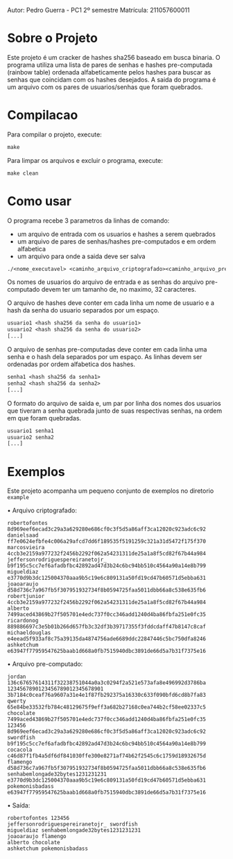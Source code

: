 Autor: Pedro Guerra - PC1 2º semestre
Matrícula: 211057600011

# Sobre o Projeto

Este projeto é um cracker de hashes sha256 baseado em busca binaria.
O programa utiliza uma lista de pares de senhas e hashes pre-computada (rainbow table)
ordenada alfabeticamente pelos hashes para buscar as senhas que coincidam com os hashes desejados.
A saida do programa é um arquivo com os pares de usuarios/senhas que foram quebrados.

# Compilacao

Para compilar o projeto, execute:

```txt
make
```

Para limpar os arquivos e excluir o programa, execute:

```txt
make clean
```

# Como usar

O programa recebe 3 parametros da linhas de comando: 
 - um arquivo de entrada com os usuarios e hashes a serem quebrados
 - um arquivo de pares de senhas/hashes pre-computados e em ordem alfabetica
 - um arquivo para onde a saida deve ser salva

```txt
./<nome_executavel> <caminho_arquivo_criptografado><caminho_arquivo_pre_computado> <relatorio_quebra>
```

Os nomes de usuarios do arquivo de entrada e as senhas do arquivo pre-computado
devem ter um tamanho de, no maximo, 32 caracteres. 

O arquivo de hashes deve conter em cada linha um nome de usuario e a hash da senha do usuario 
separados por um espaço.

```txt
usuario1 <hash sha256 da senha do usuario1>
usuario2 <hash sha256 da senha do usuario2>
[...]
```

O arquivo de senhas pre-computadas deve conter em cada linha uma senha e o hash dela separados
por um espaço.
As linhas devem ser ordenadas por ordem alfabetica dos hashes.

```txt
senha1 <hash sha256 da senha1>
senha2 <hash sha256 da senha2>
[...]
```

O formato do arquivo de saida e, um par por linha dos nomes dos usuarios que tiveram a senha quebrada junto
de suas respectivas senhas, na ordem em que foram quebradas.

```txt
usuario1 senha1
usuario2 senha2
[...]
```


# Exemplos

Este projeto acompanha um pequeno conjunto de exemplos no diretorio `example`

• Arquivo criptografado:

```
robertofontes 8d969eef6ecad3c29a3a629280e686cf0c3f5d5a86aff3ca12020c923adc6c92
danielsaad ff7e0624efbfe4c006a29afcd7dd6f189535f5191259c321a31d5472f175f370
marcosvieira 4ccb3e2159a977232f2456b2292f062a54231311de25a1a8f5cd82f67b44a984
jeffersonrodriguespereiranetojr_ b9f195c5cc7ef6afadbfbc42892ad47d3b24c6bc94bb510c4564a90a14e8b799
migueldiaz e3770d9b3dc125004370aaa9b5c19e6c809131a50fd19cd47b60571d5ebba631
joaoaraujo d58d736c7a967fb5f307951932734f8b0594725faa5011dbb66a8c538e635fb6
robertjunior 4ccb3e2159a977232f2456b2292f062a54231311de25a1a8f5cd82f67b44a984
alberto 7499aced43869b27f505701e4edc737f0cc346add1240d4ba86fbfa251e0fc35
ricardonog 889886697c3e5b01b266d657fb3c32df3b39717355f3fddcdaff47b8147c8caf
michaeldouglas e4eead5f933af8c75a39135da4874756ade6689ddc22847446c5bc750dfa8246
ashketchum e63947f77959547625baab1d668a0fb7515940dbc3891de66d5a7b31f7375e16
```

• Arquivo pre-computado:

```
jordan 136c67657614311f32238751044a0a3c0294f2a521e573afa8e496992d3786ba
1234567890123456789012345678901  3b7184c0ceaf76a9607a31e4e1f87fb292375a16330c633f090bfd6cd8b7fa83
qwerty 65e84be33532fb784c48129675f9eff3a682b27168c0ea744b2cf58ee02337c5
chocolate 7499aced43869b27f505701e4edc737f0cc346add1240d4ba86fbfa251e0fc35
123456 8d969eef6ecad3c29a3a629280e686cf0c3f5d5a86aff3ca12020c923adc6c92
swordfish b9f195c5cc7ef6afadbfbc42892ad47d3b24c6bc94bb510c4564a90a14e8b799
cocacola c46d87f1fb4a5df6df841030ffe300e8271af74b62f2545c6c1759d18932675d
flamengo d58d736c7a967fb5f307951932734f8b0594725faa5011dbb66a8c538e635fb6
senhabemlongade32bytes1231231231 e3770d9b3dc125004370aaa9b5c19e6c809131a50fd19cd47b60571d5ebba631
pokemonisbadass e63947f77959547625baab1d668a0fb7515940dbc3891de66d5a7b31f7375e16
```

• Saída:

```
robertofontes 123456
jeffersonrodriguespereiranetojr_ swordfish
migueldiaz senhabemlongade32bytes1231231231
joaoaraujo flamengo
alberto chocolate
ashketchum pokemonisbadass
```